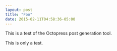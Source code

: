 ```yaml
---
layout: post
title: "Foo"
date: 2015-02-11T04:58:36-05:00
---
```


This is a test of the Octopress post generation tool.

This is only a test.
